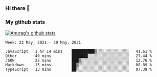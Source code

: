 ### Hi there 👋

### My gtihub stats

[![Anurag's github stats](https://github-readme-stats.vercel.app/api?username=gaozhidong)](https://github.com/gaozhidong/github-readme-stats)

<!--START_SECTION:waka-->
```text
Week: 23 May, 2021 - 30 May, 2021

JavaScript   1 hr 14 mins    ██████████▒░░░░░░░░░░░░░░   41.61 % 
Other        49 mins         ███████░░░░░░░░░░░░░░░░░░   27.44 % 
JSON         22 mins         ███▒░░░░░░░░░░░░░░░░░░░░░   12.76 % 
Markdown     15 mins         ██▒░░░░░░░░░░░░░░░░░░░░░░   08.89 % 
TypeScript   13 mins         ██░░░░░░░░░░░░░░░░░░░░░░░   07.39 % 
```
<!--END_SECTION:waka-->